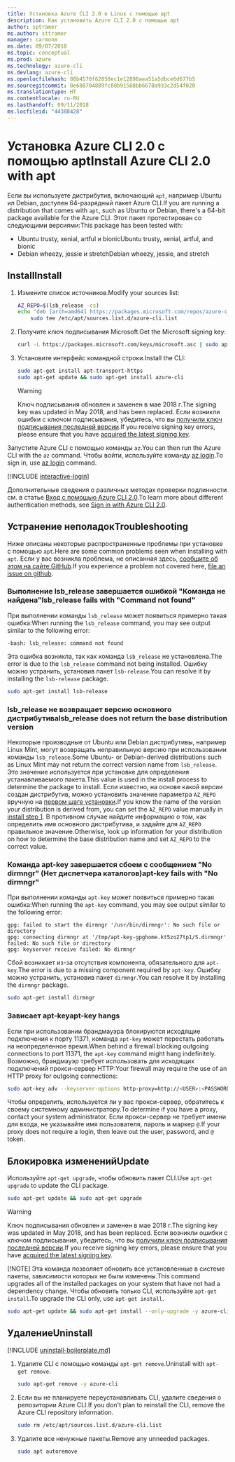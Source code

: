 ```yaml
---
title: Установка Azure CLI 2.0 в Linux с помощью apt
description: Как установить Azure CLI 2.0 с помощью apt
author: sptramer
ms.author: sttramer
manager: carmonm
ms.date: 09/07/2018
ms.topic: conceptual
ms.prod: azure
ms.technology: azure-cli
ms.devlang: azure-cli
ms.openlocfilehash: 88b4570f62858ec1e12898aea51a5dbce6d677b5
ms.sourcegitcommit: 0e688704889fc88b91588bb6678a933c2d54f020
ms.translationtype: HT
ms.contentlocale: ru-RU
ms.lasthandoff: 09/11/2018
ms.locfileid: "44388428"
---
```

# <a name="install-azure-cli-20-with-apt"></a><span data-ttu-id="b2ebc-103">Установка Azure CLI 2.0 с помощью apt</span><span class="sxs-lookup"><span data-stu-id="b2ebc-103">Install Azure CLI 2.0 with apt</span></span>

<span data-ttu-id="b2ebc-104">Если вы используете дистрибутив, включающий `apt`, например Ubuntu ил Debian, доступен 64-разрядный пакет Azure CLI.</span><span class="sxs-lookup"><span data-stu-id="b2ebc-104">If you are running a distribution that comes with `apt`, such as Ubuntu or Debian, there's a 64-bit package available for the Azure CLI.</span></span> <span data-ttu-id="b2ebc-105">Этот пакет протестирован со следующими версиями:</span><span class="sxs-lookup"><span data-stu-id="b2ebc-105">This package has been tested with:</span></span>

* <span data-ttu-id="b2ebc-106">Ubuntu trusty, xenial, artful и bionic</span><span class="sxs-lookup"><span data-stu-id="b2ebc-106">Ubuntu trusty, xenial, artful, and bionic</span></span>
* <span data-ttu-id="b2ebc-107">Debian wheezy, jessie и stretch</span><span class="sxs-lookup"><span data-stu-id="b2ebc-107">Debian wheezy, jessie, and stretch</span></span>

## <a name="install"></a><span data-ttu-id="b2ebc-108">Install</span><span class="sxs-lookup"><span data-stu-id="b2ebc-108">Install</span></span>

1. <div id="install-step-1"/><span data-ttu-id="b2ebc-109">Измените список источников.</span><span class="sxs-lookup"><span data-stu-id="b2ebc-109">Modify your sources list:</span></span>

    ```bash
    AZ_REPO=$(lsb_release -cs)
    echo "deb [arch=amd64] https://packages.microsoft.com/repos/azure-cli/ $AZ_REPO main" | \
        sudo tee /etc/apt/sources.list.d/azure-cli.list
    ```

2. <div id="signingKey"/><span data-ttu-id="b2ebc-110">Получите ключ подписывания Microsoft.</span><span class="sxs-lookup"><span data-stu-id="b2ebc-110">Get the Microsoft signing key:</span></span>

   ```bash
   curl -L https://packages.microsoft.com/keys/microsoft.asc | sudo apt-key add -
   ```

3. <span data-ttu-id="b2ebc-111">Установите интерфейс командной строки.</span><span class="sxs-lookup"><span data-stu-id="b2ebc-111">Install the CLI:</span></span>

   ```bash
   sudo apt-get install apt-transport-https
   sudo apt-get update && sudo apt-get install azure-cli
   ```

   > [!WARNING]
   > <span data-ttu-id="b2ebc-112">Ключ подписывания обновлен и заменен в мае 2018 г.</span><span class="sxs-lookup"><span data-stu-id="b2ebc-112">The signing key was updated in May 2018, and has been replaced.</span></span> <span data-ttu-id="b2ebc-113">Если возникли ошибки с ключом подписывания, убедитесь, что вы [получили ключ подписывания последней версии](#signingKey).</span><span class="sxs-lookup"><span data-stu-id="b2ebc-113">If you receive signing key errors, please ensure that you have [acquired the latest signing key](#signingKey).</span></span>

<span data-ttu-id="b2ebc-114">Запустите Azure CLI с помощью команды `az`.</span><span class="sxs-lookup"><span data-stu-id="b2ebc-114">You can then run the Azure CLI with the `az` command.</span></span> <span data-ttu-id="b2ebc-115">Чтобы войти, используйте команду [az login](/cli/azure/reference-index#az-login).</span><span class="sxs-lookup"><span data-stu-id="b2ebc-115">To sign in, use [az login](/cli/azure/reference-index#az-login) command.</span></span>

[!INCLUDE [interactive-login](includes/interactive-login.md)]

<span data-ttu-id="b2ebc-116">Дополнительные сведения о различных методах проверки подлинности см. в статье [Вход с помощью Azure CLI 2.0](authenticate-azure-cli.md).</span><span class="sxs-lookup"><span data-stu-id="b2ebc-116">To learn more about different authentication methods, see [Sign in with Azure CLI 2.0](authenticate-azure-cli.md).</span></span>

## <a name="troubleshooting"></a><span data-ttu-id="b2ebc-117">Устранение неполадок</span><span class="sxs-lookup"><span data-stu-id="b2ebc-117">Troubleshooting</span></span>

<span data-ttu-id="b2ebc-118">Ниже описаны некоторые распространенные проблемы при установке с помощью `apt`.</span><span class="sxs-lookup"><span data-stu-id="b2ebc-118">Here are some common problems seen when installing with `apt`.</span></span> <span data-ttu-id="b2ebc-119">Если у вас возникла проблема, не описанная здесь, [сообщите об этом на сайте GitHub](https://github.com/Azure/azure-cli/issues).</span><span class="sxs-lookup"><span data-stu-id="b2ebc-119">If you experience a problem not covered here, [file an issue on github](https://github.com/Azure/azure-cli/issues).</span></span>

### <a name="lsbrelease-fails-with-command-not-found"></a><span data-ttu-id="b2ebc-120">Выполнение lsb_release завершается ошибкой "Команда не найдена"</span><span class="sxs-lookup"><span data-stu-id="b2ebc-120">lsb_release fails with "Command not found"</span></span>

<span data-ttu-id="b2ebc-121">При выполнении команды `lsb_release` может появиться примерно такая ошибка:</span><span class="sxs-lookup"><span data-stu-id="b2ebc-121">When running the `lsb_release` command, you may see output similar to the following error:</span></span>

```output
-bash: lsb_release: command not found
```

<span data-ttu-id="b2ebc-122">Эта ошибка возникла, так как команда `lsb_release` не установлена.</span><span class="sxs-lookup"><span data-stu-id="b2ebc-122">The error is due to the `lsb_release` command not being installed.</span></span> <span data-ttu-id="b2ebc-123">Ошибку можно устранить, установив пакет `lsb-release`.</span><span class="sxs-lookup"><span data-stu-id="b2ebc-123">You can resolve it by installing the `lsb-release` package.</span></span>

```bash
sudo apt-get install lsb-release
```

### <a name="lsbrelease-does-not-return-the-base-distribution-version"></a><span data-ttu-id="b2ebc-124">lsb_release не возвращает версию основного дистрибутива</span><span class="sxs-lookup"><span data-stu-id="b2ebc-124">lsb_release does not return the base distribution version</span></span>

<span data-ttu-id="b2ebc-125">Некоторые производные от Ubuntu или Debian дистрибутивы, например Linux Mint, могут возвращать неправильную версию при использовании команды `lsb_release`.</span><span class="sxs-lookup"><span data-stu-id="b2ebc-125">Some Ubuntu- or Debian-derived distributions such as Linux Mint may not return the correct version name from `lsb_release`.</span></span> <span data-ttu-id="b2ebc-126">Это значение используется при установке для определения устанавливаемого пакета.</span><span class="sxs-lookup"><span data-stu-id="b2ebc-126">This value is used in the install process to determine the package to install.</span></span> <span data-ttu-id="b2ebc-127">Если известно, на основе какой версии создан дистрибутив, можно установить значение параметра `AZ_REPO` вручную на [первом шаге установки](#install-step-1).</span><span class="sxs-lookup"><span data-stu-id="b2ebc-127">If you know the name of the version your distribution is derived from, you can set the `AZ_REPO` value manually in [install step 1](#install-step-1).</span></span> <span data-ttu-id="b2ebc-128">В противном случае найдите информацию о том, как определить имя основного дистрибутива, и задайте для `AZ_REPO` правильное значение.</span><span class="sxs-lookup"><span data-stu-id="b2ebc-128">Otherwise, look up information for your distribution on how to determine the base distribution name and set `AZ_REPO` to the correct value.</span></span>

### <a name="apt-key-fails-with-no-dirmngr"></a><span data-ttu-id="b2ebc-129">Команда apt-key завершается сбоем с сообщением "No dirmngr" (Нет диспетчера каталогов)</span><span class="sxs-lookup"><span data-stu-id="b2ebc-129">apt-key fails with "No dirmngr"</span></span>

<span data-ttu-id="b2ebc-130">При выполнении команды `apt-key` может появиться примерно такая ошибка:</span><span class="sxs-lookup"><span data-stu-id="b2ebc-130">When running the `apt-key` command, you may see output similar to the following error:</span></span>

```output
gpg: failed to start the dirmngr '/usr/bin/dirmngr': No such file or directory
gpg: connecting dirmngr at '/tmp/apt-key-gpghome.kt5zo27tp1/S.dirmngr' failed: No such file or directory
gpg: keyserver receive failed: No dirmngr
```

<span data-ttu-id="b2ebc-131">Сбой возникает из-за отсутствия компонента, обязательного для `apt-key`.</span><span class="sxs-lookup"><span data-stu-id="b2ebc-131">The error is due to a missing component required by `apt-key`.</span></span> <span data-ttu-id="b2ebc-132">Ошибку можно устранить, установив пакет `dirmngr`.</span><span class="sxs-lookup"><span data-stu-id="b2ebc-132">You can resolve it by installing the `dirmngr` package.</span></span>

```bash
sudo apt-get install dirmngr
```

### <a name="apt-key-hangs"></a><span data-ttu-id="b2ebc-133">Зависает apt-key</span><span class="sxs-lookup"><span data-stu-id="b2ebc-133">apt-key hangs</span></span>

<span data-ttu-id="b2ebc-134">Если при использовании брандмауэра блокируются исходящие подключения к порту 11371, команда `apt-key` может перестать работать на неопределенное время.</span><span class="sxs-lookup"><span data-stu-id="b2ebc-134">When behind a firewall blocking outgoing connections to port 11371, the `apt-key` command might hang indefinitely.</span></span> <span data-ttu-id="b2ebc-135">Возможно, брандмауэр требует использовать для исходящих подключений прокси-сервер HTTP:</span><span class="sxs-lookup"><span data-stu-id="b2ebc-135">Your firewall may require the use of an HTTP proxy for outgoing connections:</span></span>

```bash
sudo apt-key adv --keyserver-options http-proxy=http://<USER>:<PASSWORD>@<PROXY-HOST>:<PROXY-PORT>/ --keyserver packages.microsoft.com --recv-keys 52E16F86FEE04B979B07E28DB02C46DF417A0893
```

<span data-ttu-id="b2ebc-136">Чтобы определить, используется ли у вас прокси-сервер, обратитесь к своему системному администратору.</span><span class="sxs-lookup"><span data-stu-id="b2ebc-136">To determine if you have a proxy, contact your system administrator.</span></span> <span data-ttu-id="b2ebc-137">Если прокси-сервер не требует имени для входа, не указывайте имя пользователя, пароль и маркер `@`.</span><span class="sxs-lookup"><span data-stu-id="b2ebc-137">If your proxy does not require a login, then leave out the user, password, and `@` token.</span></span>

## <a name="update"></a><span data-ttu-id="b2ebc-138">Блокировка изменений</span><span class="sxs-lookup"><span data-stu-id="b2ebc-138">Update</span></span>

<span data-ttu-id="b2ebc-139">Используйте `apt-get upgrade`, чтобы обновить пакет CLI.</span><span class="sxs-lookup"><span data-stu-id="b2ebc-139">Use `apt-get upgrade` to update the CLI package.</span></span>

   ```bash
   sudo apt-get update && sudo apt-get upgrade
   ```

> [!WARNING]
> <span data-ttu-id="b2ebc-140">Ключ подписывания обновлен и заменен в мае 2018 г.</span><span class="sxs-lookup"><span data-stu-id="b2ebc-140">The signing key was updated in May 2018, and has been replaced.</span></span> <span data-ttu-id="b2ebc-141">Если возникли ошибки с ключом подписывания, убедитесь, что вы [получили ключ подписывания последней версии](#signingKey).</span><span class="sxs-lookup"><span data-stu-id="b2ebc-141">If you receive signing key errors, please ensure that you have [acquired the latest signing key](#signingKey).</span></span>
>
> [!NOTE]
> <span data-ttu-id="b2ebc-142">Эта команда позволяет обновить все установленные в системе пакеты, зависимости которых не были изменены.</span><span class="sxs-lookup"><span data-stu-id="b2ebc-142">This command upgrades all of the installed packages on your system that have not had a dependency change.</span></span>
> <span data-ttu-id="b2ebc-143">Чтобы обновить только CLI, используйте `apt-get install`.</span><span class="sxs-lookup"><span data-stu-id="b2ebc-143">To upgrade the CLI only, use `apt-get install`.</span></span>
> ```bash
> sudo apt-get update && sudo apt-get install --only-upgrade -y azure-cli
> ```

## <a name="uninstall"></a><span data-ttu-id="b2ebc-144">Удаление</span><span class="sxs-lookup"><span data-stu-id="b2ebc-144">Uninstall</span></span>

[!INCLUDE [uninstall-boilerplate.md](includes/uninstall-boilerplate.md)]

1. <span data-ttu-id="b2ebc-145">Удалите CLI с помощью команды `apt-get remove`.</span><span class="sxs-lookup"><span data-stu-id="b2ebc-145">Uninstall with `apt-get remove`.</span></span>

    ```bash
    sudo apt-get remove -y azure-cli
    ```

2. <span data-ttu-id="b2ebc-146">Если вы не планируете переустанавливать CLI, удалите сведения о репозитории Azure CLI.</span><span class="sxs-lookup"><span data-stu-id="b2ebc-146">If you don't plan to reinstall the CLI, remove the Azure CLI repository information.</span></span>

   ```bash
   sudo rm /etc/apt/sources.list.d/azure-cli.list
   ```

3. <span data-ttu-id="b2ebc-147">Удалите все ненужные пакеты.</span><span class="sxs-lookup"><span data-stu-id="b2ebc-147">Remove any unneeded packages.</span></span>

   ```bash
   sudo apt autoremove
   ```
